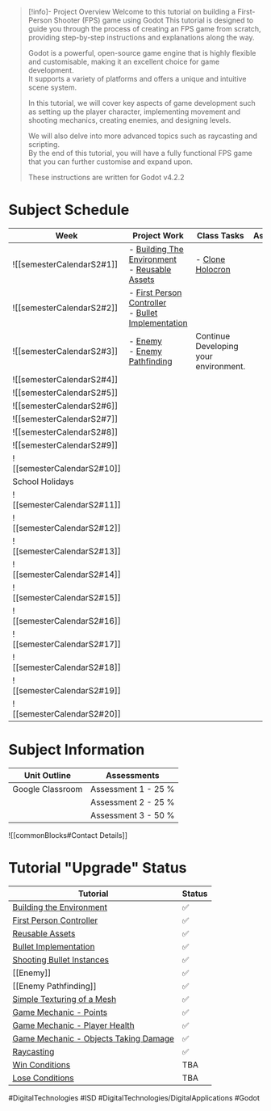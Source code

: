 > [!info]- Project Overview
> Welcome to this tutorial on building a First-Person Shooter (FPS) game using Godot
>   This tutorial is designed to guide you through the process of creating an FPS game from scratch, providing step-by-step instructions and explanations along the way.  
>   
>   Godot is a powerful, open-source game engine that is highly flexible and customisable, making it an excellent choice for game development.   
>   It supports a variety of platforms and offers a unique and intuitive scene system.    
>   
>   In this tutorial, we will cover key aspects of game development such as setting up the player character, implementing movement and shooting mechanics, creating enemies, and designing levels.   
>   
>   We will also delve into more advanced topics such as raycasting and scripting.    
>   By the end of this tutorial, you will have a fully functional FPS game that you can further customise and expand upon.  
>   
>   These instructions are written for Godot v4.2.2  

# Subject Schedule

| Week                       | Project Work                                                                    | Class Tasks                                          | Assessment | Notes |
| -------------------------- | ------------------------------------------------------------------------------- | ---------------------------------------------------- | ---------- | ----- |
| ![[semesterCalendarS2#1]]  | - [Building The Environment](ISD/2%20-%20Digital%20Applications/_topics/Building%20The%20Environment.md) <br>- [Reusable Assets](ISD/2%20-%20Digital%20Applications/_topics/Reusable%20Assets.md)                       | - [Clone Holocron](_sharedContent/Clone%20Holocron.md) |            |       |
| ![[semesterCalendarS2#2]]  | - [First Person Controller](ISD/2%20-%20Digital%20Applications/_topics/First%20Person%20Controller.md)<br>- [Bullet Implementation](ISD/2%20-%20Digital%20Applications/_topics/Bullet%20Implementation.md)                    |                                                      |            |       |
| ![[semesterCalendarS2#3]]  | - [Enemy](ISD/2%20-%20Digital%20Applications/_topics/Enemy.md) <br>- [Enemy Pathfinding](ISD/2%20-%20Digital%20Applications/_topics/Enemy%20Pathfinding.md) <br> | Continue Developing your environment.                                                     |            |       |
| ![[semesterCalendarS2#4]]  |                                                                                 |                                                      |            |       |
| ![[semesterCalendarS2#5]]  |                                                                                 |                                                      |            |       |
| ![[semesterCalendarS2#6]]  |                                                                                 |                                                      |            |       |
| ![[semesterCalendarS2#7]]  |                                                                                 |                                                      |            |       |
| ![[semesterCalendarS2#8]]  |                                                                                 |                                                      |            |       |
| ![[semesterCalendarS2#9]]  |                                                                                 |                                                      |            |       |
| ![[semesterCalendarS2#10]] |                                                                                 |                                                      |            |       |
| School Holidays            |                                                                                 |                                                      |            |       |
| ![[semesterCalendarS2#11]] |                                                                                 |                                                      |            |       |
| ![[semesterCalendarS2#12]] |                                                                                 |                                                      |            |       |
| ![[semesterCalendarS2#13]] |                                                                                 |                                                      |            |       |
| ![[semesterCalendarS2#14]] |                                                                                 |                                                      |            |       |
| ![[semesterCalendarS2#15]] |                                                                                 |                                                      |            |       |
| ![[semesterCalendarS2#16]] |                                                                                 |                                                      |            |       |
| ![[semesterCalendarS2#17]] |                                                                                 |                                                      |            |       |
| ![[semesterCalendarS2#18]] |                                                                                 |                                                      |            |       |
| ![[semesterCalendarS2#19]] |                                                                                 |                                                      |            |       |
| ![[semesterCalendarS2#20]] |                                                                                 |                                                      |            |       |

# Subject Information

| Unit Outline     | Assessments         |
| ---------------- | ------------------- |
| Google Classroom | Assessment 1 - 25 % |
|                  | Assessment 2 - 25 % |
|                  | Assessment 3 - 50 % |


![[commonBlocks#Contact Details]]
  
# Tutorial "Upgrade" Status  

| **Tutorial**                                                                                   | **Status**  |
| ---------------------------------------------------------------------------------------------- | ----------- |
| [Building the Environment](Building%20The%20Environment.md)                                    | ✅           |
| [First Person Controller](First%20Person%20Controller.md)                                      | ✅           |
| [Reusable Assets](Reusable%20Assets.md)                                                        | ✅           |
| [Bullet Implementation](Bullet%20Implementation.md)                                            | ✅           |
| [Shooting Bullet Instances](Shooting%20Bullet%20Instances.md)                                  | ✅           |
| [[Enemy]]                                                                                      | ✅           |
| [[Enemy Pathfinding]]                                                                          | ✅           |
| [Simple Texturing of a Mesh](Simple%20Texturing%20of%20a%20Mesh.md)                            | ✅           |
| [Game Mechanic - Points](Points.md)                                                            | ✅           |
| [Game Mechanic - Player Health](ISD/2%20-%20Digital%20Applications/_topics/Player%20Health.md) | ✅           |
| [Game Mechanic - Objects Taking Damage](Objects%20Taking%20Damage.md)                          | ✅           |
| [Raycasting](ISD/2%20-%20Digital%20Applications/_topics/Raycasting.md)                                                                    | ✅           |
| [Win Conditions](Win%20Conditions.md)                                                          | TBA           |
| [Lose Conditions](Lose%20Conditions.md)                                                        | TBA           |
#DigitalTechnologies #ISD #DigitalTechnologies/DigitalApplications #Godot
